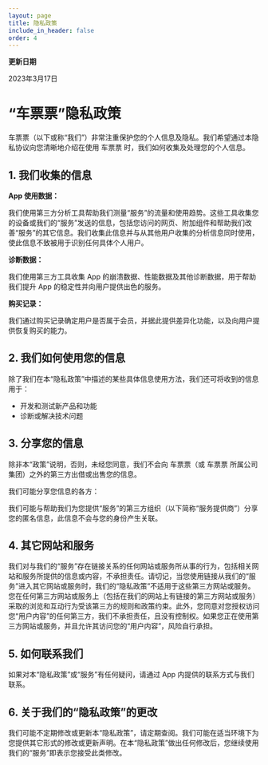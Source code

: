 ```yaml
---
layout: page
title: 隐私政策
include_in_header: false
order: 4
---
```


**更新日期**

2023年3月17日

# “车票票”隐私政策

车票票（以下或称“我们”）非常注重保护您的个人信息及隐私。我们希望通过本隐私协议向您清晰地介绍在使用 车票票 时，我们如何收集及处理您的个人信息。

## 1. 我们收集的信息

**App 使用数据：**

我们使用第三方分析工具帮助我们测量“服务”的流量和使用趋势。这些工具收集您的设备或我们的“服务”发送的信息，包括您访问的网页、附加组件和帮助我们改善“服务”的其它信息。我们收集此信息并与从其他用户收集的分析信息同时使用，使此信息不致被用于识别任何具体个人用户。

**诊断数据：**

我们使用第三方工具收集 App 的崩溃数据、性能数据及其他诊断数据，用于帮助我们提升 App 的稳定性并向用户提供出色的服务。

**购买记录：**

我们通过购买记录确定用户是否属于会员，并据此提供差异化功能，以及向用户提供恢复购买的能力。

## 2. 我们如何使用您的信息

除了我们在本“隐私政策”中描述的某些具体信息使用方法，我们还可将收到的信息用于：

- 开发和测试新产品和功能
- 诊断或解决技术问题

## 3. 分享您的信息

除非本“政策”说明，否则，未经您同意，我们不会向 车票票（或 车票票 所属公司集团）之外的第三方出借或出售您的信息。

我们可能分享您信息的各方：

我们可能与帮助我们为您提供“服务”的第三方组织（以下简称“服务提供商”）分享您的匿名信息，此信息不会与您的身份产生关联。

## 4. 其它网站和服务

我们对与我们的“服务”存在链接关系的任何网站或服务所从事的行为，包括相关网站和服务所提供的信息或内容，不承担责任。请切记，当您使用链接从我们的“服务”进入其它网站或服务时，我们的“隐私政策”不适用于这些第三方网站或服务。您在任何第三方网站或服务上（包括在我们的网站上有链接的第三方网站或服务）采取的浏览和互动行为受该第三方的规则和政策约束。此外，您同意对您授权访问您“用户内容”的任何第三方，我们不承担责任，且没有控制权。如果您正在使用第三方网站或服务，并且允许其访问您的“用户内容”，风险自行承担。

## 5. 如何联系我们

如果对本“隐私政策”或“服务”有任何疑问，请通过 App 内提供的联系方式与我们联系。

## 6. 关于我们的“隐私政策”的更改

我们可能不定期修改或更新本“隐私政策”，请定期查阅。我们可能在适当环境下为您提供其它形式的修改或更新声明。在本“隐私政策”做出任何修改后，您继续使用我们的“服务”即表示您接受此类修改。

